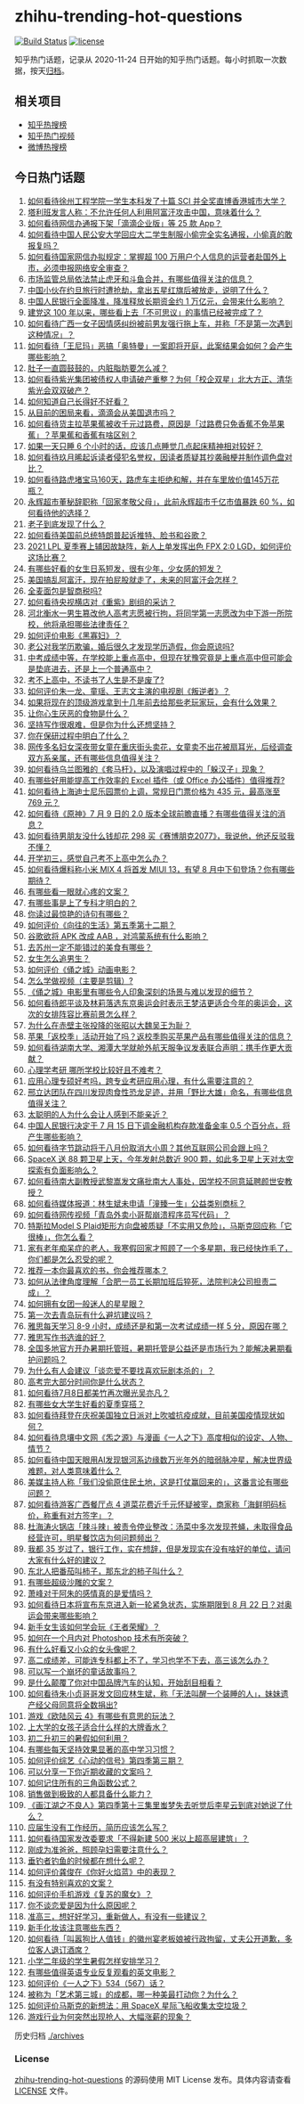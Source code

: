 # zhihu-trending-hot-questions

[![Build Status](https://github.com/justjavac/zhihu-trending-hot-questions/workflows/ci/badge.svg?branch=master)](https://github.com/justjavac/zhihu-trending-hot-questions/actions)
[![license](https://img.shields.io/github/license/justjavac/zhihu-trending-hot-questions)](https://github.com/justjavac/zhihu-trending-hot-questions/blob/master/LICENSE)

知乎热门话题，记录从 2020-11-24 日开始的知乎热门话题。每小时抓取一次数据，按天[归档](./archives)。

## 相关项目

- [知乎热搜榜](https://github.com/justjavac/zhihu-trending-top-search)
- [知乎热门视频](https://github.com/justjavac/zhihu-trending-hot-video)
- [微博热搜榜](https://github.com/justjavac/weibo-trending-hot-search)

## 今日热门话题

<!-- BEGIN -->
<!-- 最后更新时间 Sat Jul 10 2021 17:01:43 GMT+0800 (China Standard Time) -->

1. [如何看待徐州工程学院一学生本科发了十篇 SCI
   并全奖直博香港城市大学？](https://www.zhihu.com/question/470726101)
2. [塔利班发言人称：不允许任何人利用阿富汗攻击中国，意味着什么？](https://www.zhihu.com/question/471209373)
3. [如何看待网信办通报下架「滴滴企业版」等 25 款 App？](https://www.zhihu.com/question/471232696)
4. [如何看待中国人民公安大学回应大二学生制服小偷完全实名通报，小偷真的敢报复吗？](https://www.zhihu.com/question/470651207)
5. [如何看待国家网信办拟规定：掌握超 100
   万用户个人信息的运营者赴国外上市，必须申报网络安全审查？](https://www.zhihu.com/question/471329744)
6. [市场监管总局依法禁止虎牙和斗鱼合并，有哪些值得关注的信息？](https://www.zhihu.com/question/471300814)
7. [中国小伙在约旦旅行时遭抢劫，拿出五星红旗后被放走，说明了什么？](https://www.zhihu.com/question/471187170)
8. [中国人民银行全面降准，降准释放长期资金约 1
   万亿元，会带来什么影响？](https://www.zhihu.com/question/471181275)
9. [建党这 100 年以来，哪些看上去「不可思议」的事情已经被完成了？](https://www.zhihu.com/question/468798487)
10. [如何看待广西一女子因情感纠纷被前男友强行拖上车，并称「不是第一次遇到这种情况」？](https://www.zhihu.com/question/471250926)
11. [如何看待「王尼玛」恶搞「奥特曼」一案即将开庭，此案结果会如何？会产生哪些影响？](https://www.zhihu.com/question/471109088)
12. [肚子一直圆鼓鼓的，内脏脂肪要怎么减？](https://www.zhihu.com/question/45723322)
13. [如何看待紫光集团被债权人申请破产重整？为何「校企双星」北大方正、清华紫光会双双破产？](https://www.zhihu.com/question/471196965)
14. [如何知道自己长得好不好看？](https://www.zhihu.com/question/469915498)
15. [从目前的困局来看，滴滴会从美国退市吗？](https://www.zhihu.com/question/470069077)
16. [如何看待货主拉苹果蕉被收千元过路费，原因是「过路费只免香蕉不免苹果蕉」？苹果蕉和香蕉有啥区别？](https://www.zhihu.com/question/471137088)
17. [如果一天只睡 6 个小时的话，应该几点睡觉几点起床精神相对较好？](https://www.zhihu.com/question/311297911)
18. [如何看待玖月晞起诉读者侵犯名誉权，因读者质疑其抄袭融梗并制作调色盘对比？](https://www.zhihu.com/question/471263769)
19. [如何看待路虎堵宝马160天，路虎车主拒绝和解，并在车里放价值145万花瓶？](https://www.zhihu.com/question/471180914)
20. [永辉超市董秘辞职称「回家孝敬父母」，此前永辉超市千亿市值暴跌 60
    %，如何看待他的选择？](https://www.zhihu.com/question/470636516)
21. [老子到底发现了什么？](https://www.zhihu.com/question/313095458)
22. [如何看待美国前总统特朗普起诉推特、脸书和谷歌？](https://www.zhihu.com/question/470829116)
23. [2021 LPL 夏季赛上辅因故缺阵，新人上单发挥出色 FPX 2:0
    LGD，如何评价这场比赛？](https://www.zhihu.com/question/471189722)
24. [有哪些好看的女生日系短发，很有少年，少女感的短发？](https://www.zhihu.com/question/370583548)
25. [美国搞乱阿富汗，现在拍屁股就走了，未来的阿富汗会怎样？](https://www.zhihu.com/question/470254637)
26. [全麦面包是智商税吗?](https://www.zhihu.com/question/416804902)
27. [如何看待央视横店对《重紫》剧组的采访？](https://www.zhihu.com/question/470791003)
28. [河北衡水一男生篡改他人高考志愿被行拘，将同学第一志愿改为中下游一所院校，他将承担哪些法律责任？](https://www.zhihu.com/question/471217744)
29. [如何评价电影《黑寡妇》？](https://www.zhihu.com/question/276793168)
30. [老公对我学历欺骗，婚后很久才发现学历造假，你会原谅吗?](https://www.zhihu.com/question/347657075)
31. [中考成绩中等，在学校能上重点高中，但现在犹豫究竟是上重点高中但可能会是垫底进去，还是上一个普通高中？](https://www.zhihu.com/question/470500247)
32. [考不上高中，不读书了人生是不是废了?](https://www.zhihu.com/question/469377050)
33. [如何评价朱一龙、童瑶、王志文主演的电视剧《叛逆者》？](https://www.zhihu.com/question/388601614)
34. [如果将现在的顶级游戏拿到十几年前去给那些老玩家玩，会有什么效果？](https://www.zhihu.com/question/35597444)
35. [让你心生厌恶的食物是什么？](https://www.zhihu.com/question/468990798)
36. [坚持写作很艰难，但是你为什么还想坚持？](https://www.zhihu.com/question/469783629)
37. [你在保研过程中明白了什么？](https://www.zhihu.com/question/344931685)
38. [网传多名妇女深夜带女童在重庆街头卖花，女童卖不出花被扇耳光，后经调查双方系亲属，还有哪些信息值得关注？](https://www.zhihu.com/question/471103183)
39. [如何看待乌兰图雅的《套马杆》，以及演唱过程中的「躲汉子」现象？](https://www.zhihu.com/question/467271332)
40. [有哪些好用能提高工作效率的 Excel 插件（或 Office
    办公插件）值得推荐?](https://www.zhihu.com/question/30224128)
41. [如何看待上海迪士尼乐园票价上调，常规日门票价格为 435 元，最高涨至 769
    元？](https://www.zhihu.com/question/471106076)
42. [如何看待《原神》7 月 9 日的 2.0
    版本全球前瞻直播？有哪些值得关注的消息？](https://www.zhihu.com/question/470379090)
43. [如何看待男朋友没什么钱却花 298
    买《赛博朋克2077》，我说他，他还反驳我不懂？](https://www.zhihu.com/question/395466027)
44. [开学初三，感觉自己考不上高中怎么办？](https://www.zhihu.com/question/470514033)
45. [如何看待爆料称小米 MIX 4 将首发 MIUI 13，有望 8
    月中下旬登场？你有哪些期待？](https://www.zhihu.com/question/470371928)
46. [有哪些看一眼就心疼的文案？](https://www.zhihu.com/question/469042205)
47. [有哪些事是上了专科才明白的？](https://www.zhihu.com/question/322703564)
48. [你读过最惊艳的诗句有哪些？](https://www.zhihu.com/question/468188470)
49. [如何评价《向往的生活》第五季第十二期？](https://www.zhihu.com/question/471199550)
50. [谷歌欲将 APK 改成 AAB ，对鸿蒙系统有什么影响？](https://www.zhihu.com/question/469684650)
51. [去苏州一定不能错过的美食有哪些？](https://www.zhihu.com/question/25378522)
52. [女生怎么追男生？](https://www.zhihu.com/question/20250938)
53. [如何评价《俑之城》动画电影？](https://www.zhihu.com/question/459069939)
54. [怎么学做视频（主要是剪辑）?](https://www.zhihu.com/question/332795979)
55. [《俑之城》电影里有哪些令人印象深刻的场景与难以发现的细节？](https://www.zhihu.com/question/470978135)
56. [如何看待郎平谈及林莉落选东京奥运会时表示王梦洁更适合今年的奥运会，这次的女排阵容比赛前景怎么样？](https://www.zhihu.com/question/471184274)
57. [为什么在赤壁主张投降的张昭以大魏吴王为耻？](https://www.zhihu.com/question/471055672)
58. [苹果「返校季」活动开始了吗？返校季购买苹果产品有哪些值得关注的信息？](https://www.zhihu.com/question/470828574)
59. [如何看待湖南大学、湘潭大学就舱外航天服争议发表联合声明：携手作更大贡献？](https://www.zhihu.com/question/471210964)
60. [心理学考研 哪所学校比较好且不难考？](https://www.zhihu.com/question/304042533)
61. [应用心理专硕好考吗，跨专业考研应用心理，有什么需要注意的？](https://www.zhihu.com/question/454075733)
62. [邢立达团队在四川发现肉食性恐龙足迹，并用「野比大雄」命名，有哪些信息值得关注？](https://www.zhihu.com/question/470470078)
63. [太聪明的人为什么会让人感到不能亲近？](https://www.zhihu.com/question/449801792)
64. [中国人民银行决定于 7 月 15 日下调金融机构存款准备金率 0.5
    个百分点，将产生哪些影响？](https://www.zhihu.com/question/471178899)
65. [如何看待字节跳动将于八月份取消大小周？其他互联网公司会跟上吗？](https://www.zhihu.com/question/471196364)
66. [SpaceX 送 88 颗卫星上天，今年发射总数近 900
    颗，如此多卫星上天对太空探索有负面影响么？](https://www.zhihu.com/question/470453437)
67. [如何看待南大副教授武黎嵩发文痛批南大人事处，因学校不同意延聘颜世安教授？](https://www.zhihu.com/question/470991655)
68. [如何看待媒体报道：林生斌未申请「潼臻一生」公益类别商标？](https://www.zhihu.com/question/471150295)
69. [如何看待网传视频「青岛外卖小哥帮崩溃程序员写代码」？](https://www.zhihu.com/question/470908424)
70. [特斯拉Model S
    Plaid矩形方向盘被质疑「不实用又危险」，马斯克回应称「它很棒」，你怎么看？](https://www.zhihu.com/question/465729695)
71. [家有老年痴呆症的老人，我寒假回家才照顾了一个多星期，我已经快炸毛了，你们都是怎么忍受的呢？](https://www.zhihu.com/question/39952242)
72. [推荐一本你最喜欢的书，你会推荐哪本？](https://www.zhihu.com/question/464579170)
73. [如何从法律角度理解「合肥一员工长期加班后猝死，法院判决公司担责二成」？](https://www.zhihu.com/question/470842903)
74. [如何拥有女团一般迷人的星星眼？](https://www.zhihu.com/question/431143857)
75. [第一次去青岛玩有什么避坑建议吗？](https://www.zhihu.com/question/465733900)
76. [雅思每天学习 8-9 小时，成绩还是和第一次考试成绩一样 5
    分，原因在哪？](https://www.zhihu.com/question/453801076)
77. [雅思写作书选谁的好？](https://www.zhihu.com/question/57224350)
78. [全国多地官方开办暑期托管班，暑期托管是公益还是市场行为？能解决暑期看护问题吗？](https://www.zhihu.com/question/471050944)
79. [为什么有人会建议「谈恋爱不要找喜欢玩剧本杀的」？](https://www.zhihu.com/question/470321362)
80. [高考完大部分时间你是什么状态？](https://www.zhihu.com/question/468826766)
81. [如何看待7月8日都美竹再次曝光吴亦凡？](https://www.zhihu.com/question/470964638)
82. [有哪些女大学生好看的夏季穿搭？](https://www.zhihu.com/question/316762010)
83. [如何看待拜登在庆祝美国独立日派对上吹嘘抗疫成就，目前美国疫情现状如何？](https://www.zhihu.com/question/470332850)
84. [如何看待息壤中文网《炁之源》与漫画《一人之下》高度相似的设定、人物、情节？](https://www.zhihu.com/question/470549627)
85. [如何看待中国天眼用AI发现银河系边缘数万光年外的暗弱脉冲星，解决世界级难题，对人类意味着什么？](https://www.zhihu.com/question/470923118)
86. [美媒主持人称「我们没偷原住民土地，这是打仗赢回来的」，这番言论有哪些问题？](https://www.zhihu.com/question/471060396)
87. [如何看待游客广西餐厅点 4
    道菜花费近千元怀疑被宰，商家称「海鲜明码标价，称重有对方签字」？](https://www.zhihu.com/question/470587185)
88. [杜海涛火锅店「辣斗辣」被责令停业整改：汤菜中多次发现苍蝇，未取得食品经营许可，明星餐饮店为何问题频出？](https://www.zhihu.com/question/470854902)
89. [我都 35
    岁过了，银行工作，实在想辞，但是发现实在没有啥好的单位，请问大家有什么好的建议？](https://www.zhihu.com/question/463128218)
90. [东北人把番茄叫柿子，那东北的柿子叫什么？](https://www.zhihu.com/question/459057274)
91. [有哪些超级沙雕的文案？](https://www.zhihu.com/question/467925312)
92. [萧峰对于阿朱的感情真的是爱情吗？](https://www.zhihu.com/question/27494668)
93. [如何看待日本将宣布东京进入新一轮紧急状态，实施期限到 8 月 22
    日？对奥运会带来哪些影响？](https://www.zhihu.com/question/470817265)
94. [新手女生该如何学会玩《王者荣耀》？](https://www.zhihu.com/question/314613607)
95. [如何在一个月内对 Photoshop 技术有所突破？](https://www.zhihu.com/question/39164259)
96. [有什么好看又小众的女头像呢？](https://www.zhihu.com/question/461076676)
97. [高二成绩差，可能连专科都上不了，学习也学不下去，高三该怎么办？](https://www.zhihu.com/question/465609153)
98. [可以写一个崩坏的童话故事吗？](https://www.zhihu.com/question/426166872)
99. [是什么颠覆了你对中国品牌汽车的认知，开始刮目相看？](https://www.zhihu.com/question/450821353)
100. [如何看待朱小贞哥哥发文回应林生斌，称「无法叫醒一个装睡的人」，妹妹遗产经父母同意将全数捐出?](https://www.zhihu.com/question/470995271)
101. [游戏《欧陆风云 4》有哪些有意思的玩法？](https://www.zhihu.com/question/322756892)
102. [上大学的女孩子适合什么样的大牌香水？](https://www.zhihu.com/question/467421722)
103. [初二升初三的暑假如何利用？](https://www.zhihu.com/question/405276565)
104. [有哪些每天坚持效果显著的高中学习习惯？](https://www.zhihu.com/question/47351966)
105. [如何评价综艺《心动的信号》第四季第三期？](https://www.zhihu.com/question/470885166)
106. [可以分享一下你近期收藏的文案吗？](https://www.zhihu.com/question/469650894)
107. [如何记住所有的三角函数公式？](https://www.zhihu.com/question/63652417)
108. [销售做到极致的人都具备什么能力？](https://www.zhihu.com/question/458364420)
109. [《画江湖之不良人》第四季第十三集里蚩梦失去听觉后李星云到底对她说了什么？](https://www.zhihu.com/question/470890032)
110. [应届生没有工作经历，简历应该怎么写？](https://www.zhihu.com/question/293138588)
111. [如何看待国家发改委要求「不得新建 500 米以上超高层建筑」？](https://www.zhihu.com/question/470500743)
112. [刚成为准爸爸，照顾孕妇需要注意什么？](https://www.zhihu.com/question/366967759)
113. [垂钓者钓鱼的时候都在想什么呢？](https://www.zhihu.com/question/465012075)
114. [如何评价龚俊在《你好火焰蓝》中的表现？](https://www.zhihu.com/question/469735496)
115. [有没有特别喜欢的文案？](https://www.zhihu.com/question/464740155)
116. [如何评价手机游戏《复苏的魔女》？](https://www.zhihu.com/question/470739380)
117. [你不谈恋爱是因为什么原因呢？](https://www.zhihu.com/question/470227826)
118. [准高三，想好好学习，重新做人，有没有一些建议？](https://www.zhihu.com/question/470762012)
119. [新手化妆该注意哪些东西？](https://www.zhihu.com/question/467014822)
120. [如何看待「叫嚣狗比人值钱」的徽州宴老板娘被行政拘留，丈夫公开道歉，多位客人退订酒席？](https://www.zhihu.com/question/470671135)
121. [小学二年级的学生暑假怎样安排学习？](https://www.zhihu.com/question/407778994)
122. [有哪些值得英语专业反复观看的英文电影？](https://www.zhihu.com/question/327827779)
123. [如何评价《一人之下》534（567）话？](https://www.zhihu.com/question/470973567)
124. [被称为「艺术第三城」的成都，哪一种美最打动你？为什么？](https://www.zhihu.com/question/469305591)
125. [如何评价马斯克的新想法：用 SpaceX
     星际飞船收集太空垃圾？](https://www.zhihu.com/question/470417380)
126. [游戏行业为何突然出现抢人、大幅涨薪的现象？](https://www.zhihu.com/question/468141499)

<!-- END -->

历史归档 [./archives](./archives)

### License

[zhihu-trending-hot-questions](https://github.com/justjavac/zhihu-trending-hot-questions)
的源码使用 MIT License 发布。具体内容请查看 [LICENSE](./LICENSE) 文件。
